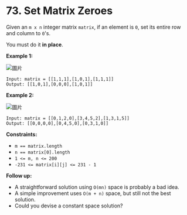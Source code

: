# 73. Set Matrix Zeroes

Given an `m x n` integer matrix `matrix`, if an element is `0`, set its entire row and column to `0`'s.

You must do it **in place**.

**Example 1:**

![圖片](https://user-images.githubusercontent.com/55487740/155667408-8ee848c1-44f7-4e01-b63d-2f6d09c35a54.png)

```
Input: matrix = [[1,1,1],[1,0,1],[1,1,1]]
Output: [[1,0,1],[0,0,0],[1,0,1]]
```
**Example 2:**

![圖片](https://user-images.githubusercontent.com/55487740/155667425-3a188851-a938-4cce-89b7-9820a0878b95.png)

```
Input: matrix = [[0,1,2,0],[3,4,5,2],[1,3,1,5]]
Output: [[0,0,0,0],[0,4,5,0],[0,3,1,0]]
```
 

**Constraints:**

- `m == matrix.length`
- `n == matrix[0].length`
- `1 <= m, n <= 200`
- `-231 <= matrix[i][j] <= 231 - 1`

 

**Follow up:**

- A straightforward solution using `O(mn)` space is probably a bad idea.
- A simple improvement uses `O(m + n)` space, but still not the best solution.
- Could you devise a constant space solution?

